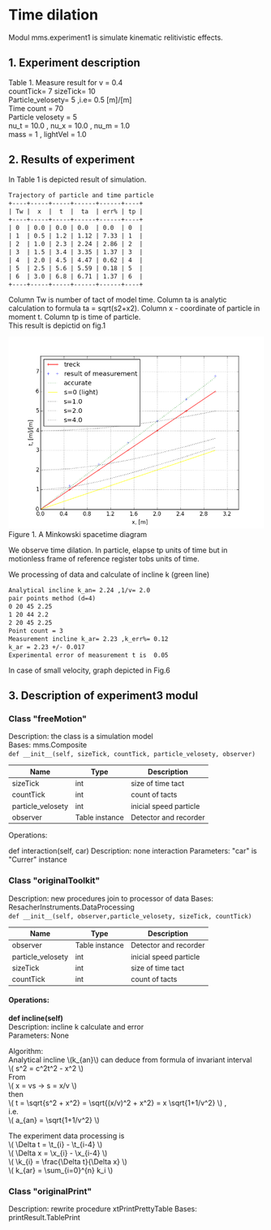 # Time dilation
Modul mms.experiment1 is simulate kinematic relitivistic effects.
  
## 1. Experiment description  
Table 1. Measure result for v = 0.4  
countTick= 7 sizeTick= 10  
Particle_velosety= 5 ,i.e= 0.5 [m]/[m]  
Time count = 70  
Particle velosety = 5  
nu_t = 10.0 , nu_x = 10.0 , nu_m = 1.0  
mass = 1 , lightVel = 1.0  
  
  
## 2. Results of experiment
In Table 1 is depicted result of simulation.  
  
```
Trajectory of particle and time particle
+----+-----+-----+------+------+----+
| Tw |  x  |  t  |  ta  | err% | tp |
+----+-----+-----+------+------+----+
| 0  | 0.0 | 0.0 | 0.0  | 0.0  | 0  |
| 1  | 0.5 | 1.2 | 1.12 | 7.33 | 1  |
| 2  | 1.0 | 2.3 | 2.24 | 2.86 | 2  |
| 3  | 1.5 | 3.4 | 3.35 | 1.37 | 3  |
| 4  | 2.0 | 4.5 | 4.47 | 0.62 | 4  |
| 5  | 2.5 | 5.6 | 5.59 | 0.18 | 5  |
| 6  | 3.0 | 6.8 | 6.71 | 1.37 | 6  |
+----+-----+-----+------+------+----+
```
  
Column Tw is number of tact of model time. Column ta is analytic calculation to formula ta = sqrt(s2+x2). Column x - coordinate of particle in moment t. Column tp is time of particle.  
This result is depictid on fig.1


![Fig1](Fig3-1-1.png)  
Figure 1. A Minkowski spacetime diagram 

We observe time dilation. In particle, elapse tp units of time but in motionless frame of reference register tobs units of time.
  
We processing of data and calculate of incline k (green line)  
  
```
Analytical incline k_an= 2.24 ,1/v= 2.0
pair points method (d=4)
0 20 45 2.25
1 20 44 2.2
2 20 45 2.25
Point count = 3
Measurement incline k_ar= 2.23 ,k_err%= 0.12
k_ar = 2.23 +/- 0.017
Experimental error of measurement t is  0.05
```  

In case of small velocity, graph depicted in Fig.6

## 3. Description of experiment3 modul
  
### Class "freeMotion"  

Description: the class is a simulation model  
Bases: mms.Composite   
`def __init__(self, sizeTick, countTick, particle_velosety, observer)`  
  
Name | Type | Description  
---- | ---- | ----------- 
sizeTick | int | size of time tact
countTick | int | count of tacts
particle_velosety | int | inicial speed particle
observer | Table instance | Detector and recorder


Operations:

def interaction(self, car)
Description: none interaction
Parameters: "car" is "Currer" instance  

### Class "originalToolkit"

Description: new procedures join to processor of data
Bases: ResacherInstruments.DataProcessing  
`def __init__(self, observer,particle_velosety, sizeTick, countTick)`  
  
Name | Type | Description  
---- | ---- | ----------- 
observer | Table instance | Detector and recorder
particle_velosety | int | inicial speed particle
sizeTick | int | size of time tact
countTick | int | count of tacts
  
#### Operations:      
**def incline(self)**  
Description: incline k calculate and error  
Parameters: None  
  
Algorithm:  
Analytical incline \\(k_{an}\\) can deduce from formula of invariant interval  
\\( s^2 = c^2t^2 - x^2  \\)  
From  
\\( x = vs -> s = x/v \\)  
then  
\\( t = \sqrt{s^2 + x^2} = \sqrt{(x/v)^2 + x^2} = x \sqrt{1+1/v^2} \\) ,  
i.e.  
\\( a_{an} = \sqrt{1+1/v^2} \\)  
  
The experiment data processing is  
\\( \Delta t = \t_{i} - \t_{i-4}  \\)  
\\( \Delta x = \x_{i} - \x_{i-4}  \\)  
\\( \k_{i} = \frac{\Delta t}{\Delta x}  \\)  
\\( k_{ar} = \sum_{i=0}^{n} k_i \\)  
      

### Class "originalPrint"
Description: rewrite procedure xtPrintPrettyTable
Bases: printResult.TablePrint
